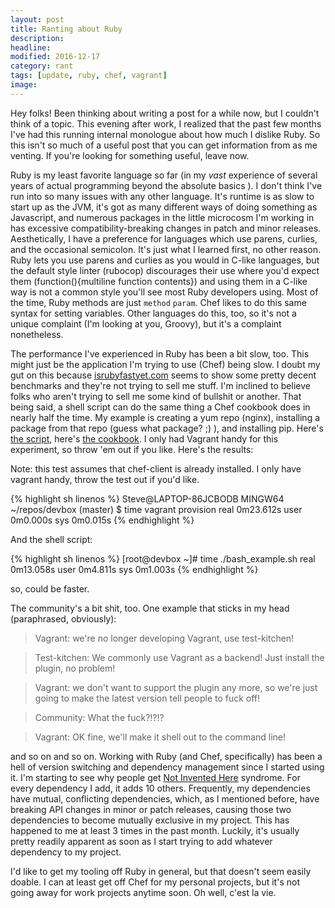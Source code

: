 ```yaml
---
layout: post
title: Ranting about Ruby
description:
headline:
modified: 2016-12-17
category: rant
tags: [update, ruby, chef, vagrant]
image:
---
```

Hey folks!  Been thinking about writing a post for a while now, but I couldn't think of a topic.  This evening after work, I realized that the past few months I've had this running internal monologue about how much I dislike Ruby.  So this isn't so much of a useful post that you can get information from as me venting.  If you're looking for something useful, leave now.

Ruby is my least favorite language so far (in my _vast_ experience of several years of actual programming beyond the absolute basics </sarcasm>).  I don't think I've run into so many issues with any other language.  It's runtime is as slow to start up as the JVM, it's got as many different ways of doing something as Javascript, and numerous packages in the little microcosm I'm working in has excessive compatibility-breaking changes in patch and minor releases.  Aesthetically, I have a preference for languages which use parens, curlies, and the occasional semicolon.  It's just what I learned first, no other reason.  Ruby lets you use parens and curlies as you would in C-like languages, but the default style linter (rubocop) discourages their use where you'd expect them (function(){multiline function contents}) and using them in a C-like way is not a common style you'll see most Ruby developers using.  Most of the time, Ruby methods are just `method` `param`.  Chef likes to do this same syntax for setting variables.  Other languages do this, too, so it's not a unique complaint (I'm looking at you, Groovy), but it's a complaint nonetheless.

The performance I've experienced in Ruby has been a bit slow, too.  This might just be the application I'm trying to use (Chef) being slow.  I doubt my gut on this because [isrubyfastyet.com](http://www.isrubyfastyet.com/) seems to show some pretty decent benchmarks and they're not trying to sell me stuff.  I'm inclined to believe folks who aren't trying to sell me some kind of bullshit or another.  That being said, a shell script can do the same thing a Chef cookbook does in nearly half the time.  My example is creating a yum repo (nginx), installing a package from that repo (guess what package? ;) ), and installing pip.  Here's [the script](https://gist.github.com/sjohnson4590/69865a5f4e2dbfcb18a8f06109025fc5), here's [the cookbook](https://gist.github.com/sjohnson4590/a40a54a03d5fe8bcd91243ceff642506).  I only had Vagrant handy for this experiment, so throw 'em out if you like.  Here's the results:

Note: this test assumes that chef-client is already installed.  I only have vagrant handy, throw the test out if you'd like.

{% highlight sh linenos %}
Steve@LAPTOP-86JCBODB MINGW64 ~/repos/devbox (master)
$ time vagrant provision
<snipped>
real    0m23.612s
user    0m0.000s
sys     0m0.015s
{% endhighlight %}

And the shell script:

{% highlight sh linenos %}
[root@devbox ~]# time ./bash_example.sh
<snipped>
real    0m13.058s
user    0m4.811s
sys     0m1.003s
{% endhighlight %}

so, could be faster.

The community's a bit shit, too. One example that sticks in my head (paraphrased, obviously):

> Vagrant: we're no longer developing Vagrant, use test-kitchen!

> Test-kitchen: We commonly use Vagrant as a backend! Just install the plugin, no problem!

> Vagrant: we don't want to support the plugin any more, so we're just going to make the latest version tell people to fuck off!

> Community: What the fuck?!?!?

> Vagrant: OK fine, we'll make it shell out to the command line!

and so on and so on.  Working with Ruby (and Chef, specifically) has been a hell of version switching and dependency management since I started using it.  I'm starting to see why people get [Not Invented Here](https://en.wikipedia.org/wiki/Not_invented_here) syndrome.  For every dependency I add, it adds 10 others.  Frequently, my dependencies have mutual, conflicting dependencies, which, as I mentioned before, have breaking API changes in minor or patch releases, causing those two dependencies to become mutually exclusive in my project.  This has happened to me at least 3 times in the past month.  Luckily, it's usually pretty readily apparent as soon as I start trying to add whatever dependency to my project.

I'd like to get my tooling off Ruby in general, but that doesn't seem easily doable.  I can at least get off Chef for my personal projects, but it's not going away for work projects anytime soon.  Oh well, c'est la vie.
